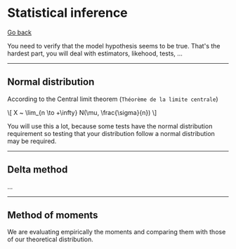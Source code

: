 # Statistical inference

[Go back](..)

You need to verify that
the model hypothesis seems to be true.
That's the hardest part, you will deal with
estimators, likehood, tests, ...

<hr class="sl">

## Normal distribution

According to the Central limit theorem
(`Théorème de la limite centrale`)

<div>
\[
X ~ \lim_{n \to +\infty} N(\mu, \frac{\sigma}{n})
\]
</div>

You will use this a lot, because some tests have the
normal distribution requirement so testing that your
distribution follow a normal distribution may be
required.

<hr class="sl">

## Delta method

...

<hr class="sl">

## Method of moments

We are evaluating empirically the moments
and comparing them with those of our theoretical
distribution.